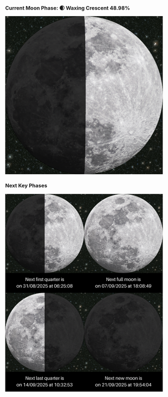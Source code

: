 ### Current Moon Phase: 🌒 Waxing Crescent 48.98%
![Moon Phase](moonphase.png)
### Next Key Phases
![Gallery](gallery.png)